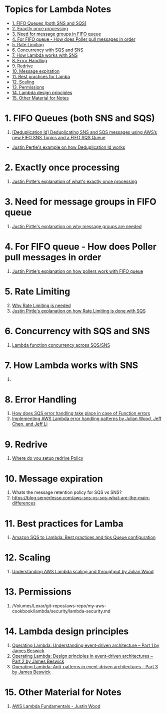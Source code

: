 <h1> Topics for Lambda Notes</h1>

<!-- TOC -->

- [1. FIFO Queues (both SNS and SQS)](#1-fifo-queues-both-sns-and-sqs)
- [2. Exactly once processing](#2-exactly-once-processing)
- [3. Need for message groups in FIFO queue](#3-need-for-message-groups-in-fifo-queue)
- [4. For FIFO queue - How does Poller pull messages in order](#4-for-fifo-queue---how-does-poller-pull-messages-in-order)
- [5. Rate Limiting](#5-rate-limiting)
- [6. Concurrency with SQS and SNS](#6-concurrency-with-sqs-and-sns)
- [7. How Lambda works with SNS](#7-how-lambda-works-with-sns)
- [8. Error Handling](#8-error-handling)
- [9. Redrive](#9-redrive)
- [10. Message expiration](#10-message-expiration)
- [11. Best practices for Lamba](#11-best-practices-for-lamba)
- [12. Scaling](#12-scaling)
- [13. Permissions](#13-permissions)
- [14. Lambda design principles](#14-lambda-design-principles)
- [15. Other Material for Notes](#15-other-material-for-notes)

<!-- /TOC -->

# 1. FIFO Queues (both SNS and SQS)

1. [[Deduplication Id] Deduplicating SNS and SQS messages using AWS’s new FIFO SNS Topics and a FIFO SQS Queue](https://medium.com/build-succeeded/deduplicating-sns-and-sqs-messages-using-awss-new-fifo-sns-topics-and-a-fifo-sqs-queue-df0e11fc2f0d)
- [Justin Pertle's example on how Deduplication Id works](https://youtu.be/8zysQqxgj0I?t=1053)

# 2. Exactly once processing

1. [Justin Pirtle's explanation of what's exactly once processing](https://youtu.be/8zysQqxgj0I?t=1004)

# 3. Need for message groups in FIFO queue

1. [Justin Pirtle's explanation on why message groups are needed](https://youtu.be/8zysQqxgj0I?t=914)

# 4. For FIFO queue - How does Poller pull messages in order

1. [Justin Pirtle's explanation on how pollers work with FIFO queue](https://youtu.be/8zysQqxgj0I?t=864)

# 5. Rate Limiting

2. [Why Rate Limiting is needed](https://youtu.be/8zysQqxgj0I?t=645)
1. [Justin Pirtle's explanation on how Rate Limiting is done with SQS](https://youtu.be/8zysQqxgj0I?t=677)

# 6. Concurrency with SQS and SNS

1. [Lambda function concurrency across SQS/SNS](https://youtu.be/8zysQqxgj0I?t=602)

# 7. How Lambda works with SNS

1. [](https://youtu.be/8zysQqxgj0I?t=366)

# 8. Error Handling

1. [How does SQS error handling take place in case of Function errors](https://youtu.be/8zysQqxgj0I?t=1263)
2. [Implementing AWS Lambda error handling patterns by Julian Wood, Jeff Chen, and Jeff Li](https://aws.amazon.com/blogs/compute/implementing-aws-lambda-error-handling-patterns/)

# 9. Redrive

1. [Where do you setup redrive Policy](https://aws.amazon.com/blogs/compute/introducing-amazon-simple-queue-service-dead-letter-queue-redrive-to-source-queues/)

# 10. Message expiration

1. Whats the message retention policy for SQS vs SNS?
2. https://blog.serverlessq.com/aws-sns-vs-sqs-what-are-the-main-differences

# 11. Best practices for Lamba

1. [Amazon SQS to Lambda: Best practices and tips Queue configuration](https://youtu.be/8zysQqxgj0I?t=1717)

# 12. Scaling

1. [Understanding AWS Lambda scaling and throughput by Julian Wood ](https://aws.amazon.com/blogs/compute/understanding-aws-lambda-scaling-and-throughput/)

# 13. Permissions

1. /Volumes/Lexar/git-repos/aws-repo/my-aws-cookbook/lambda/security/lambda-security.md

# 14. Lambda design principles

1. [Operating Lambda: Understanding event-driven architecture – Part 1 by James Beswick](https://aws.amazon.com/blogs/compute/operating-lambda-understanding-event-driven-architecture-part-1/)
2. [Operating Lambda: Design principles in event-driven architectures – Part 2 by James Beswick](https://aws.amazon.com/blogs/compute/operating-lambda-design-principles-in-event-driven-architectures-part-2/)
3. [Operating Lambda: Anti-patterns in event-driven architectures – Part 3 by James Beswick](https://aws.amazon.com/blogs/compute/operating-lambda-anti-patterns-in-event-driven-architectures-part-3/)

# 15. Other Material for Notes

1. [AWS Lambda Fundamentals - Justin Wood](https://www.youtube.com/watch?v=jaJIpTg81iA&list=PLJo-rJlep0ECLtDhRKYWZsJRFBf9STccV)
